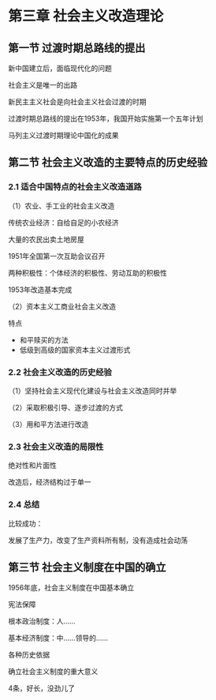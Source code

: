 # 第三章 社会主义改造理论

## 第一节 过渡时期总路线的提出

新中国建立后，面临现代化的问题

社会主义是唯一的出路

新民主主义社会是向社会主义社会过渡的时期

过渡时期总路线的提出在1953年，我国开始实施第一个五年计划

马列主义过渡时期理论中国化的成果

## 第二节 社会主义改造的主要特点的历史经验

### 2.1 适合中国特点的社会主义改造道路

（1）农业、手工业的社会主义改造

传统农业经济：自给自足的小农经济

大量的农民出卖土地房屋

1951年全国第一次互助会议召开

两种积极性：个体经济的积极性、劳动互助的积极性

1953年改造基本完成

（2）资本主义工商业社会主义改造

特点

- 和平赎买的方法
- 低级到高级的国家资本主义过渡形式

### 2.2 社会主义改造的历史经验

（1）坚持社会主义现代化建设与社会主义改造同时并举

（2）采取积极引导、逐步过渡的方式

（3）用和平方法进行改造

### 2.3 社会主义改造的局限性

绝对性和片面性

改造后，经济结构过于单一

### 2.4 总结

比较成功：

发展了生产力，改变了生产资料所有制，没有造成社会动荡

## 第三节 社会主义制度在中国的确立

1956年底，社会主义制度在中国基本确立

宪法保障

根本政治制度：人……

基本经济制度：中……领导的……

各种历史依据

确立社会主义制度的重大意义

4条，好长，没劲儿了